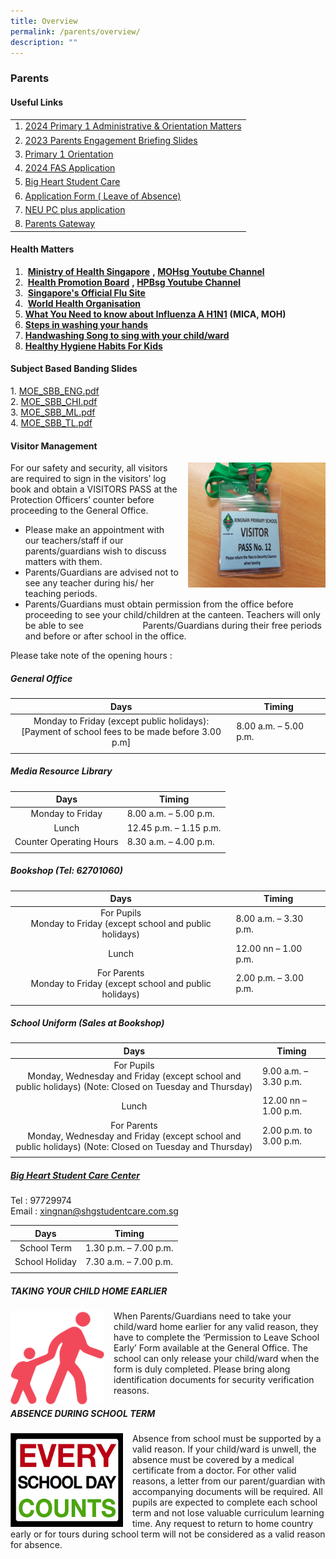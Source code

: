 ```yaml
---
title: Overview
permalink: /parents/overview/
description: ""
---
```

### Parents

#### Useful Links

|  	|
|---	|
| 1. [2024 Primary 1 Administrative &amp; Orientation Matters](https://www.xingnanpri.moe.edu.sg/parents/2024p1admin/)|
|2. [2023 Parents Engagement Briefing Slides](https://staging.d24s03z0ob23eb.amplifyapp.com/parents/2023parentengagement/)|
|3. [Primary 1 Orientation ]()|
|4. [2024 FAS Application ](https://go.gov.sg/moe-efas)|
|5. [Big Heart Student Care](https://staging.d24s03z0ob23eb.amplifyapp.com/parents/big-heart-student-care/)|
| 6. [Application Form ( Leave of Absence)](https://form.gov.sg/#!/60b98572abcc260011dc808c)	|
| 7. [NEU PC plus application](http://www.imda.gov.sg/neupc) 	|
| 8. [Parents Gateway](https://pg.moe.edu.sg/) 	|


#### Health Matters



1.    &nbsp;**[Ministry of Health Singapore](http://www.moh.gov.sg/)**&nbsp;**,&nbsp;[MOHsg Youtube Channel](http://www.youtube.com/user/MOHSingapore)**
2.    &nbsp;**[Health Promotion Board](http://www.hpb.gov.sg/)**&nbsp;**,&nbsp;[HPBsg Youtube Channel](http://www.youtube.com/user/HPBsg)**
3.    &nbsp;**[Singapore's Official Flu Site](http://www.crisis.gov.sg/flu/)**
4.    &nbsp;**[World Health Organisation](http://www.who.int/csr/disease/swineflu/en/)**
5.  **[What You Need to know about Influenza A&nbsp;H1N1](http://www.crisis.gov.sg/NR/rdonlyres/D4985A06-E928-4B4E-9A0B-938EDBC88860/24019/H1N1_what_u_need_to_know.pdf)**&nbsp;**(MICA, MOH)**
6.  **[Steps in washing your hands](http://www.hpb.gov.sg/infectiousdiseases/article.aspx?id=5652)**
7.  **[Handwashing Song to sing with your child/ward](http://www.youtube.com/watch?v=zxlQn7KaCNU)**
8.  **[Healthy Hygiene Habits For Kids](http://dentalassociatesnova.com/healthy-hygiene-habits-for-kids/)**


#### Subject Based Banding Slides

1\.  [MOE\_SBB\_ENG.pdf](/files/moesbb_eng.pdf) <br>
2.  [MOE\_SBB\_CHI.pdf](/files/moesbb_chi.pdf)<br>
3.  [MOE\_SBB\_ML.pdf](/files/moesbb_ml.pdf)<br>
4.  [MOE\_SBB\_TL.pdf](/files/moesbb_tl.pdf)

#### Visitor Management

<img src="/images/visitor.png" style="width:220px;height:200px;margin-left:15px;" align="right"> For our safety and security, all visitors are required to sign in the visitors’ log book and obtain a VISITORS PASS at the Protection Officers’ counter before proceeding to the&nbsp;General Office.  

*   Please make an appointment with our teachers/staff if our parents/guardians wish to discuss matters with them.
*   Parents/Guardians are advised not to see any teacher during his/ her teaching periods.
*   Parents/Guardians must obtain permission from the office before proceeding to see your child/children at the canteen. Teachers will only be able to see&nbsp; &nbsp; &nbsp; &nbsp; &nbsp; &nbsp; &nbsp; &nbsp; &nbsp; &nbsp; &nbsp; &nbsp;&nbsp;Parents/Guardians during their free periods and before or after school in the office.

Please take note of the opening hours :

##### General Office

| Days | Timing |
|:---:|---|
| Monday to Friday (except public holidays):<br>[Payment of school fees to be made before 3.00 p.m] | 8.00 a.m. – 5.00 p.m. |
|  |  |

##### Media Resource Library

| Days | Timing |
|:---:|---|
| Monday to Friday | 8.00 a.m. – 5.00 p.m. |
| Lunch | 12.45 p.m. – 1.15 p.m. |
| Counter Operating Hours | 8.30 a.m. – 4.00 p.m. |
|  |  |

##### Bookshop (Tel: 62701060)

| Days | Timing |
|:---:|---|
| For Pupils<br>Monday to Friday (except school and public holidays) | 8.00 a.m. – 3.30 p.m. |
| Lunch | 12.00 nn – 1.00 p.m. |
| For Parents<br>Monday to Friday (except school and public holidays) | 2.00 p.m. – 3.00 p.m. |
|  |  |

##### School Uniform (Sales at Bookshop)

| Days | Timing |
|:---:|---|
| For Pupils<br>Monday, Wednesday and Friday (except school and public holidays) (Note: Closed on Tuesday and Thursday) | 9.00 a.m. – 3.30 p.m. |
| Lunch | 12.00 nn – 1.00 p.m. |
| For Parents<br>Monday, Wednesday and Friday (except school and public holidays) (Note: Closed on Tuesday and Thursday) | 2.00 p.m. to 3.00 p.m. |
|  |  |

##### [Big Heart Student Care Center](https://staging.d24s03z0ob23eb.amplifyapp.com/parents/big-heart-student-care/)&nbsp;

Tel : 97729974  <br>
Email :&nbsp;xingnan@shgstudentcare.com.sg

| Days | Timing |
|:---:|---|
| School Term | 1.30 p.m. – 7.00 p.m. |
| School Holiday | 7.30 a.m. – 7.00 p.m. |
|  |  |

##### TAKING YOUR CHILD HOME EARLIER

<img src="/images/parents1.png" style="width:150px;height:150px;margin-right:15px;" align="left"> When Parents/Guardians need to take your child/ward home earlier for any valid reason, they have to complete the ‘Permission to Leave School Early’ Form available at the General Office. The school can only release your child/ward when the form is duly completed. Please bring along identification documents for security verification reasons.

##### ABSENCE DURING SCHOOL TERM

<img src="/images/parents2.png" style="width:180px;height:150px;margin-right:15px;" align="left"> Absence from school must be supported by a valid reason. If your child/ward is unwell, the absence must be covered by a medical certificate from a doctor.&nbsp;For other valid reasons, a letter from our parent/guardian with accompanying documents will be required.&nbsp;All pupils are expected to&nbsp;complete each school term and not lose valuable curriculum learning time. Any request to return to home&nbsp;country early or for tours during school term will not be considered as a valid reason for absence.